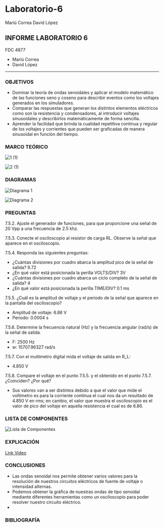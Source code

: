 # Laboratorio-6
Mariú Correa David López
## INFORME LABORATORIO 6
FDC 4877
- Mariú Correa
- David López
----------------

### OBJETIVOS

- Dominar la teoría de ondas senoidales y aplicar el modelo matemático de las funciones seno y coseno para describir eventos como los voltajes generados en los simuladores.
- Comparar las respuestas que generan los distintos elementos eléctricos como son la resistencia y condensadores, al introducir voltajes sinusoidales y describirlos matemáticamente de forma sencilla.
- Aprender la facilidad que brinda la cualidad repetitiva continua y regular de los voltajes y corrientes que pueden ser graficadas de manera sinusoidal en función del tiempo.

### MARCO TEÓRICO 

![1 (1)](https://user-images.githubusercontent.com/76136485/109311721-24fa6200-7814-11eb-8c53-3270267d8cf4.png)

![2 (1)](https://user-images.githubusercontent.com/76136485/109311701-1f048100-7814-11eb-9c20-f8b330f646ab.png)

### DIAGRAMAS

![Diagrama 1](https://user-images.githubusercontent.com/76136485/109260338-f6589900-77cb-11eb-9441-1de15e5c9656.png)

![Diagrama 2](https://user-images.githubusercontent.com/76136485/109260345-f8baf300-77cb-11eb-8e9e-f0499e041e9c.png)


### PREGUNTAS 

7.5.2. Ajuste el generador de funciones, para que proporcione una señal de 20 Vpp a una frecuencia de 2.5 khz.

7.5.3. Conecte el osciloscopio al resistor de carga RL. Observe la señal que aparece en el osciloscopio.

7.5.4. Responda las siguientes preguntas:
-	¿Cuántas divisiones por cuadro abarca la amplitud pico de la señal de salida?
9.72 
-	¿En qué valor está posicionada la perilla VOLTS/DIV?
3V
-	¿Cuántas divisiones por cuadro abarca un ciclo completo de la señal de salida?
4 
-	¿En qué valor está posicionada la perilla TIME/DIV?
0.1 ms 

7.5.5. ¿Cuál es la amplitud de voltaje y el periodo de la señal que aparece en la pantalla del osciloscopio?
-	Amplitud de voltaje: 6.86 V
-	Periodo: 0.0004 s

7.5.6. Determine la frecuencia natural (Hz) y la frecuencia angular (rad/s) de la señal de salida.
-	F: 2500 Hz
-	w: 15707.96327 rad/s

7.5.7. Con el multímetro digital mida el voltaje de salida en R_L:
-	4.850 V

7.5.8. Compare el voltaje en el punto 7.5.5. y el obtenido en el punto 7.5.7. ¿Coinciden? ¿Por qué?
-	Sus valores van a ser distintos debido a que el valor que mide el voltímetro es para la corriente continua el cual nos da un resultado de 4.850 V en rms; en cambio, el valor que muestra el osciloscopio es el valor de pico del voltaje en aquella resistencia el cual es de 6.86.

### LISTA DE COMPONENTES

![Lista de Componentes](https://user-images.githubusercontent.com/76136485/109244995-b2ef3200-77ad-11eb-89fe-554201578d30.png)

### EXPLICACIÓN

[Link Video]( https://www.youtube.com/watch?v=N4_1GuTc3CM)

### CONCLUSIONES

- Las ondas senoidal nos permite obtener varios valores para la resolución de nuestros circuitos eléctricos de fuente de voltaje o intensidad alternas.
- Podemos obtener la gráfica de nuestras ondas de tipo senoidal mediante diferentes herramientas como un osciloscopio para poder resolver nuestro circuito eléctrico.
- 

### BIBLIOGRAFÍA
